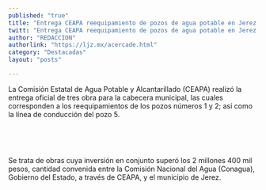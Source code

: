 ```yaml
---
published: "true"
title: "Entrega CEAPA reequipamiento de pozos de agua potable en Jerez; la inversión tripartita fue de más de 2.4 mdp"
twitt: "Entrega CEAPA reequipamiento de pozos de agua potable en Jerez; la inversión tripartita fue de más de 2.4 mdp"
author: "REDACCION"
authorlink: "https://ljz.mx/acercade.html"
category: "Destacadas"
layout: "posts"

---
```



  La Comisión Estatal de Agua Potable y Alcantarillado (CEAPA) realizó la entrega oficial de tres obra para la cabecera municipal, las cuales corresponden a los reequipamientos de los pozos números 1 y 2; así como la línea de conducción del pozo 5.



   



   



  Se trata de obras cuya inversión en conjunto superó los 2 millones 400 mil pesos, cantidad convenida entre la Comisión Nacional del Agua (Conagua), Gobierno del Estado, a través de CEAPA, y el municipio de Jerez.



   

